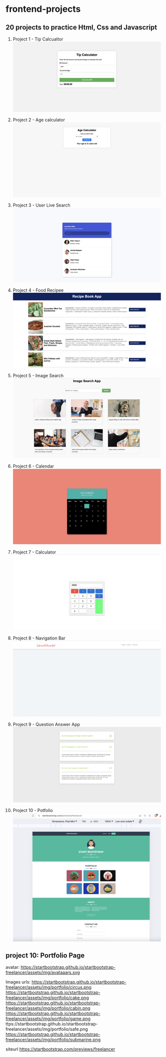 # frontend-projects

## 20 projects to practice Html, Css and Javascript

 1. Project 1 - Tip Calcualtor
 ![Tip calculator](/project-images/project1-tip-calculator.png)

 2. Project 2 - Age calculator
 ![Tip calculator](/project-images/project2-age-calculator.png)

 3. Project 3 - User Live Search
 ![Tip calculator](/project-images/project3-live-search.png)

 4. Project 4 - Food Recipee
 ![Tip calculator](/project-images/project4-recipe-app.png)

 5. Project 5 - Image Search
 ![Tip calculator](/project-images/project5-image-search.png)

 6. Project 6 - Calendar
 ![Tip calculator](/project-images/project6-calender.png)

 7. Project 7 - Calculator
 ![Tip calculator](/project-images/project7-calculator.png)

 8. Project 8 - Navigation Bar
 ![Tip calculator](/project-images/project8-navbar.png)

 9. Project 9 - Question Answer App
 ![Tip calculator](/project-images/project9-question-answer.png)

 10. Project 10 - Potfolio
 ![Tip calculator](/project-images/portfolio.png)



 ## project 10: Portfolio Page

 avatar:
 	https://startbootstrap.github.io/startbootstrap-freelancer/assets/img/avataaars.svg

 Images urls:
    https://startbootstrap.github.io/startbootstrap-freelancer/assets/img/portfolio/circus.png
    https://startbootstrap.github.io/startbootstrap-freelancer/assets/img/portfolio/cake.png
    https://startbootstrap.github.io/startbootstrap-freelancer/assets/img/portfolio/cabin.png
    https://startbootstrap.github.io/startbootstrap-freelancer/assets/img/portfolio/game.png
    ttps://startbootstrap.github.io/startbootstrap-freelancer/assets/img/portfolio/safe.png
    https://startbootstrap.github.io/startbootstrap-freelancer/assets/img/portfolio/submarine.png
 

 siteurl
   https://startbootstrap.com/previews/freelancer